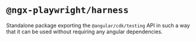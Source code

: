 # `@ngx-playwright/harness`

Standalone package exporting the `@angular/cdk/testing` API in such a way that
it can be used without requiring any angular dependencies.
